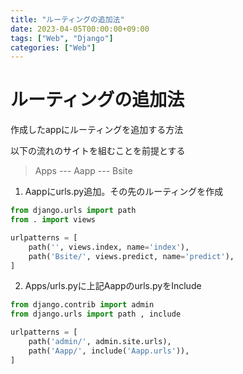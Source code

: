 ```yaml
---
title: "ルーティングの追加法"
date: 2023-04-05T00:00:00+09:00
tags: ["Web", "Django"]
categories: ["Web"]
---
```

# ルーティングの追加法

作成したappにルーティングを追加する方法

以下の流れのサイトを組むことを前提とする
 > Apps --- Aapp --- Bsite

1. Aappにurls.py追加。その先のルーティングを作成
``` python
from django.urls import path
from . import views

urlpatterns = [
    path('', views.index, name='index'),
    path('Bsite/', views.predict, name='predict'),
]
```
2. Apps/urls.pyに上記Aappのurls.pyをInclude
``` python
from django.contrib import admin
from django.urls import path , include

urlpatterns = [
    path('admin/', admin.site.urls),
    path('Aapp/', include('Aapp.urls')),
]
```